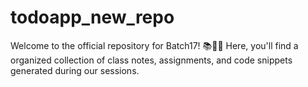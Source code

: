 # todoapp_new_repo
Welcome to the official repository for Batch17! 📚👩‍💻 Here, you'll find a organized collection of class notes, assignments, and code snippets generated during our sessions.
